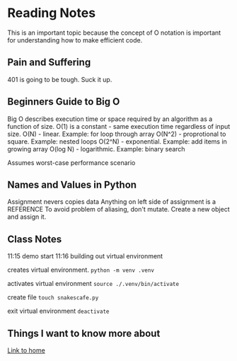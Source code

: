 # Reading Notes

This is an important topic because the concept of O notation is important for understanding how to make efficient code.

## Pain and Suffering

401 is going to be tough.  Suck it up.

## Beginners Guide to Big O

Big O describes execution time or space required by an algorithm as a function of size.
O(1) is a constant - same execution time regardless of input size.
O(N) - linear.  Example: for loop through array
O(N^2) - proprotional to square.  Example: nested loops
O(2^N) - exponential.  Example: add items in growing array
O(log N) - logarithmic.  Example: binary search

Assumes worst-case performance scenario

## Names and Values in Python

Assignment nevers copies data
Anything on left side of assignment is a REFERENCE
To avoid problem of aliasing, don't mutate.  Create a new object and assign it.

## Class Notes

11:15 demo start
11:16 building out virtual environment

creates virtual environment.
`python -m venv .venv`

activates virtual environment
`source ./.venv/bin/activate`

create file
`touch snakescafe.py`

exit virtual environment
`deactivate`

## Things I want to know more about

[Link to home](https://mikeshen7.github.io/reading-notes)
